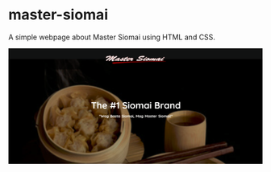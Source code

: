 # master-siomai

A simple webpage about Master Siomai using HTML and CSS.

![Master Siomai](./MasterSiomai/ss.png)
